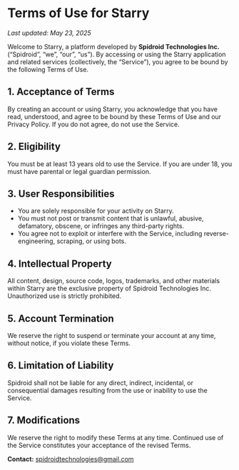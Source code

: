 # Terms of Use for Starry
_Last updated: May 23, 2025_

Welcome to Starry, a platform developed by **Spidroid Technologies Inc.** (“Spidroid”, “we”, “our”, “us”). By accessing or using the Starry application and related services (collectively, the “Service”), you agree to be bound by the following Terms of Use.

## 1. Acceptance of Terms
By creating an account or using Starry, you acknowledge that you have read, understood, and agree to be bound by these Terms of Use and our Privacy Policy. If you do not agree, do not use the Service.

## 2. Eligibility
You must be at least 13 years old to use the Service. If you are under 18, you must have parental or legal guardian permission.

## 3. User Responsibilities
- You are solely responsible for your activity on Starry.
- You must not post or transmit content that is unlawful, abusive, defamatory, obscene, or infringes any third-party rights.
- You agree not to exploit or interfere with the Service, including reverse-engineering, scraping, or using bots.

## 4. Intellectual Property
All content, design, source code, logos, trademarks, and other materials within Starry are the exclusive property of Spidroid Technologies Inc. Unauthorized use is strictly prohibited.

## 5. Account Termination
We reserve the right to suspend or terminate your account at any time, without notice, if you violate these Terms.

## 6. Limitation of Liability
Spidroid shall not be liable for any direct, indirect, incidental, or consequential damages resulting from the use or inability to use the Service.

## 7. Modifications
We reserve the right to modify these Terms at any time. Continued use of the Service constitutes your acceptance of the revised Terms.

**Contact:** spidroidtechnologies@gmail.com
